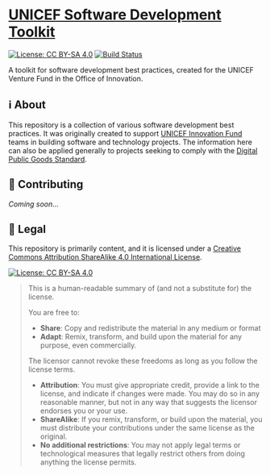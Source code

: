 [UNICEF Software Development Toolkit](https://unicef.github.io/ooi-toolkit-software/)
=====================================================================================

<!--
    Style rule: one sentence per line please!
    This makes git diffs easier to read. :)
-->

[![License: CC BY-SA 4.0][license-shield]][license-legal]
[![Build Status](https://circleci.com/gh/unicef/ooi-toolkit-software/tree/main.svg?style=shield)](https://app.circleci.com/pipelines/github/unicef/ooi-toolkit-software?branch=main)

A toolkit for software development best practices, created for the UNICEF Venture Fund in the Office of Innovation.


## :information_source: About

This repository is a collection of various software development best practices.
It was originally created to support [UNICEF Innovation Fund](https://unicefinnovationfund.org/) teams in building software and technology projects.
The information here can also be applied generally to projects seeking to comply with the [Digital Public Goods Standard](https://digitalpublicgoods.net/standard/).


## :busts_in_silhouette: Contributing

_Coming soon_…


## :memo: Legal

This repository is primarily content, and it is licensed under a [Creative Commons Attribution ShareAlike 4.0 International License][license-legal].

[![License: CC BY-SA 4.0][license-image]][license-legal]

> This is a human-readable summary of (and not a substitute for) the license.
>
> You are free to:
> * **Share**:
>   Copy and redistribute the material in any medium or format
> * **Adapt**:
>   Remix, transform, and build upon the material for any purpose, even commercially.
>
> The licensor cannot revoke these freedoms as long as you follow the license terms.
>
> * **Attribution**:
>   You must give appropriate credit, provide a link to the license, and indicate if changes were made.
>   You may do so in any reasonable manner, but not in any way that suggests the licensor endorses you or your use.
> * **ShareAlike**:
>   If you remix, transform, or build upon the material, you must distribute your contributions under the same license as the original.
> * **No additional restrictions**:
>   You may not apply legal terms or technological measures that legally restrict others from doing anything the license permits.

[license-image]: https://licensebuttons.net/l/by-sa/4.0/88x31.png
[license-legal]: https://creativecommons.org/licenses/by-sa/4.0/
[license-shield]: https://img.shields.io/badge/License-CC%20BY--SA%204.0-blue.svg

